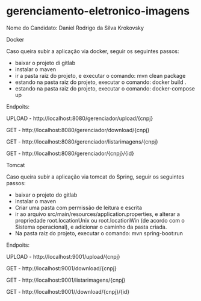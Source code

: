 # gerenciamento-eletronico-imagens


Nome do Candidato: Daniel Rodrigo da Silva Krokovsky


Docker

Caso queira subir a aplicação via docker, seguir os seguintes passos:

  - baixar o projeto di gitlab
  - instalar o maven
  - ir a pasta raiz do projeto, e executar o comando: mvn clean package
  - estando na pasta raiz do projeto, executar o comando: docker build .
  - estando na pasta raiz do projeto, executar o comando: docker-compose up
  
  Endpoits:
    
  UPLOAD - http://localhost:8080/gerenciador/upload/{cnpj}
  
  GET -    http://localhost:8080/gerenciador/download/{cnpj}
  
  GET -    http://localhost:8080/gerenciador/listarimagens/{cnpj}
  
  GET -    http://localhost:8080/gerenciador/{cnpj}/{id}
  
  
Tomcat

 Caso queira subir a aplicação via tomcat do Spring, seguir os seguintes passos:
 
  - baixar o projeto do gitlab
  - instalar o maven
  - Criar uma pasta com permissão de leitura e escrita
  - ir ao arquivo src/main/resources/application.properties, e alterar a propriedade root.locationUnix ou root.locationWin (de 	  acordo com o Sistema operacional), e adicionar o caminho da pasta criada.
  - Na pasta raiz do projeto, executar o comando: mvn spring-boot:run
  
  Endpoits:
  
  UPLOAD - http://localhost:9001/upload/{cnpj}
  
  GET -    http://localhost:9001/download/{cnpj}
  
  GET -    http://localhost:9001/listarimagens/{cnpj}
  
  GET -    http://localhost:9001//download/{cnpj}/{id}